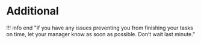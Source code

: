 # Additional

!!! info end "If you have any issues preventing you from finishing your tasks on time, let your manager know as soon as possible. Don’t wait last minute."